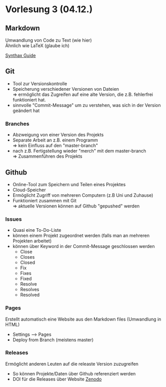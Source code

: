 # Vorlesung 3 (04.12.)

## Markdown
Umwandlung von Code zu Text (wie hier)  
Ähnlich wie LaTeX (glaube ich)  
  
[Synthax Guide](https://www.markdownguide.org/basic-syntax/)


## Git
- Tool zur Versionskontrolle  
- Speicherung verschiedener Versionen von Dateien  
=> ermöglicht das Zugreifen auf eine alte Version, die z.B. fehlerfrei funktioniert hat.  
- sinnvolle "Commit-Message" um zu verstehen, was sich in der Version geändert hat

### Branches
- Abzweigung von einer Version des Projekts
- Separate Arbeit an z.B. einem Programm  
=> kein Einfluss auf den "master-branch"
- nach z.B. Fertigstellung wieder "merch" mit dem master-branch  
=> Zusammenführen des Projekts


## Github
- Online-Tool zum Speichern und Teilen eines Projektes
- Cloud-Speicher
- Ermöglicht Zugriff von mehreren Computern (z.B Uni und Zuhause)
- Funktioniert zusammen mit Git  
  => aktuelle Versionen können auf Github "gepushed" werden

### Issues
- Quasi eine To-Do-Liste
- können einem Projekt zugeordnet werden (falls man an mehreren Projekten arbeitet)
- können über Keyword in der Commit-Message geschlossen werden
  - Close
  - Closes
  - Closed
  - Fix
  - Fixes
  - Fixed
  - Resolve
  - Resolves
  - Resolved

### Pages
Erstellt automatisch eine Website aus den Markdown files (Umwandlung in HTML)
- Settings --> Pages  
- Deploy from Branch (meistens master)  


### Releases
Ermöglicht anderen Leuten auf die releaste Version zuzugreifen
- So können Projekte/Daten über Github referenziert werden
- DOI für die Releases über Website [Zenodo](https://www.zenodo.org)

